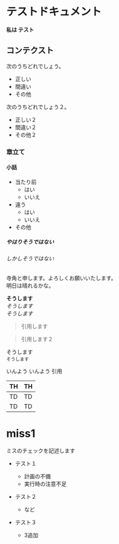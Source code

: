 # テストドキュメント

**私は テスト**

## コンテクスト

次のうちどれでしょう。
 - 正しい
 - 間違い
 - その他


次のうちどれでしょう２。
 - 正しい２
 - 間違い２ 
 - その他２
 
 ### 章立て

 #### 小話
  - 当たり前
    - はい
    - いいえ
  - 違う
    - はい
    - いいえ
  - その他

##### やはりそうではない

###### しかしそうではない
寺角と申します。よろしくお願いいたします。  
明日は晴れるかな。

**そうします**  
*そうします*  
_そうします_  

> 引用します

>引用します２

そうします  
`そうします`



>>>
いんよう
いんよう
引用




|  TH  |  TH  |
| ---- | ---- |
|  TD  |  TD  |
|  TD  |  TD  |

# miss1

ミスのチェックを記述します

- テスト１
  - 計画の不備
  - 実行時の注意不足
- テスト２
  - など

- テスト３
  - 3追加